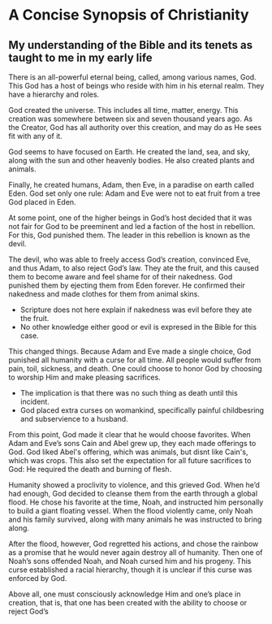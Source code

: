 # A Concise Synopsis of Christianity
## My understanding of the Bible and its tenets as taught to me in my early life

There is an all-powerful eternal being, called, among various names, God. This God has a host of beings who reside with him in his eternal realm. They have a hierarchy and roles.

God created the universe. This includes all time, matter, energy. This creation was somewhere between six and seven thousand years ago. As the Creator, God has all authority over this creation, and may do as He sees fit with any of it.

God seems to have focused on Earth. He created the land, sea, and sky, along with the sun and other heavenly bodies. He also created plants and animals.

Finally, he created humans, Adam, then Eve, in a paradise on earth called Eden. God set only one rule: Adam and Eve were not to eat fruit from a tree God placed in Eden.

At some point, one of the higher beings in God’s host decided that it was not fair for God to be preeminent and led a faction of the host in rebellion. For this, God punished them. The leader in this rebellion is known as the devil.

The devil, who was able to freely access God’s creation, convinced Eve, and thus Adam, to also reject God’s law. They ate the fruit, and this caused them to become aware and feel shame for of their nakedness. God punished them by ejecting them from Eden forever. He confirmed their nakedness and made clothes for them from animal skins.

- Scripture does not here explain if nakedness was evil before they ate the fruit.
- No other knowledge either good or evil is expresed in the Bible for this case.

This changed things. Because Adam and Eve made a single choice, God punished all humanity with a curse for all time. All people would suffer from pain, toil, sickness, and death. One could choose to honor God by choosing to worship Him and make pleasing sacrifices.

- The implication is that there was no such thing as death until this incident.
- God placed extra curses on womankind, specifically painful childbesring and subservience to a husband.

From this point, God made it clear that he would choose favorites. When Adam and Eve’s sons Cain and Abel grew up, they each made offerings to God. God liked Abel's offering, which was animals, but disnt like Cain's, which was crops. This also set the expectation for all future sacrifices to God: He required the death and burning of flesh.

Humanity showed a proclivity to violence, and this grieved God. When he’d had enough, God decided to cleanse them from the earth through a global flood. He chose his favorite at the time, Noah, and instructed him personally to build a giant floating vessel. When the flood violently came, only Noah and his family survived, along with many animals he was instructed to bring along.

After the flood, however, God regretted his actions, and chose the rainbow as a promise that he would never again destroy all of humanity. Then one of Noah’s sons offended Noah, and Noah cursed him and his progeny. This curse established a racial hierarchy, though it is unclear if this curse was enforced by God.



Above all, one must consciously acknowledge Him and one’s place in creation, that is, that one has been created with the ability to choose or reject God’s 
